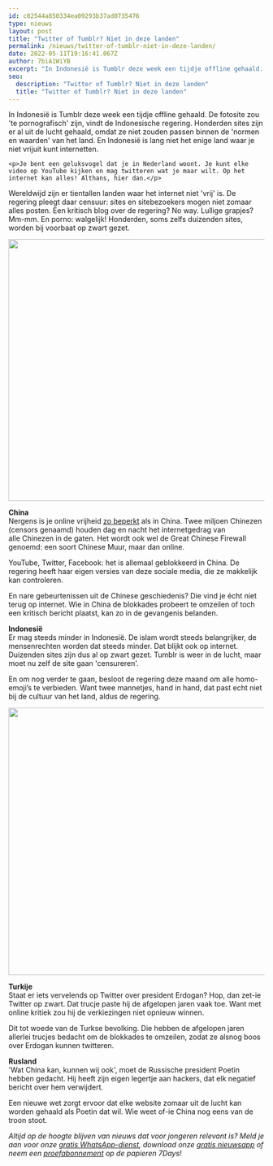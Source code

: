 ```yaml
---
id: c02544a850334ea09293b37ad0735476
type: nieuws
layout: post
title: "Twitter of Tumblr? Niet in deze landen"
permalink: /nieuws/twitter-of-tumblr-niet-in-deze-landen/
date: 2022-05-11T19:16:41.067Z
author: 7biA1WiYB
excerpt: "In Indonesië is Tumblr deze week een tijdje offline gehaald. De fotosite zou 'te pornografisch' zijn, vindt de Indonesische regering. Honderden sites zijn er al uit de lucht gehaald, omdat ze niet zouden passen binnen de 'normen en waarden' van het land. En Indonesië is lang niet het enige land waar je niet vrijuit kunt internetten.  "
seo:
  description: "Twitter of Tumblr? Niet in deze landen"
  title: "Twitter of Tumblr? Niet in deze landen"
---
```

In Indonesië is Tumblr deze week een tijdje offline gehaald. De fotosite zou 'te pornografisch' zijn, vindt de Indonesische regering. Honderden sites zijn er al uit de lucht gehaald, omdat ze niet zouden passen binnen de 'normen en waarden' van het land. En Indonesië is lang niet het enige land waar je niet vrijuit kunt internetten.  

    <p>Je bent een geluksvogel dat je in Nederland woont. Je kunt elke video op YouTube kijken en mag twitteren wat je maar wilt. Op het internet kan alles! Althans, hier dan.</p>
<p>Wereldwijd zijn er tientallen landen waar het internet niet 'vrij' is. De regering pleegt daar censuur: sites en sitebezoekers mogen niet zomaar alles posten. Een kritisch blog over de regering? No way. Lullige grapjes? Mm-mm. En porno: walgelijk! Honderden, soms zelfs duizenden sites, worden bij voorbaat op zwart gezet. </p>
<p><div class="media media-element-container media-default"><div id="file-16200" class="file file-image file-image-png">

        
  
  <div class="content">
    <img title="Beeld: EPA" height="515" width="1075" class="media-element file-default" src="https://7dagen.netlify.app/sites/default/files/Schermafbeelding%202016-02-18%20om%2016.54.31.png" alt="">  </div>

  
</div>
</div>
<p><strong>China</strong><br>Nergens is je online vrijheid <a href="https://freedomhouse.org/sites/default/files/FH_FOTN_2015Report.pdf" target="_blank">zo beperkt</a> als in China. Twee miljoen Chinezen (censors genaamd) houden dag en nacht het internetgedrag van alle Chinezen in de gaten. Het wordt ook wel de Great Chinese Firewall genoemd: een soort Chinese Muur, maar dan online.</p>
<p>YouTube, Twitter, Facebook: het is allemaal geblokkeerd in China. De regering heeft haar eigen versies van deze sociale media, die ze makkelijk kan controleren.</p>
<p>En nare gebeurtenissen uit de Chinese geschiedenis? Die vind je écht niet terug op internet. Wie in China de blokkades probeert te omzeilen of toch een kritisch bericht plaatst, kan zo in de gevangenis belanden.</p>
<p><strong>Indonesië</strong><br>Er mag steeds minder in Indonesië. De islam wordt steeds belangrijker, de mensenrechten worden dat steeds minder. Dat blijkt ook op internet. Duizenden sites zijn dus al op zwart gezet. Tumblr is weer in de lucht, maar moet nu zelf de site gaan 'censureren'.</p>
<p>En om nog verder te gaan, besloot de regering deze maand om alle homo-emoji’s te verbieden. Want twee mannetjes, hand in hand, dat past echt niet bij de cultuur van het land, aldus de regering.</p>
<p><div class="media media-element-container media-default"><div id="file-16202" class="file file-image file-image-png">

        
  
  <div class="content">
    <img title="Beeld: AFP" height="526" width="1077" class="media-element file-default" src="https://7dagen.netlify.app/sites/default/files/Schermafbeelding%202016-02-18%20om%2017.12.21.png" alt="">  </div>

  
</div>
</div>
<p><strong>Turkije</strong><br>Staat er iets vervelends op Twitter over president Erdogan? Hop, dan zet-ie Twitter op zwart. Dat trucje paste hij de afgelopen jaren vaak toe. Want met online kritiek zou hij de verkiezingen niet opnieuw winnen. </p>
<p>Dit tot woede van de Turkse bevolking. Die hebben de afgelopen jaren allerlei trucjes bedacht om de blokkades te omzeilen, zodat ze alsnog boos over Erdogan kunnen twitteren.</p>
<p><strong>Rusland</strong><br>'Wat China kan, kunnen wij ook', moet de Russische president Poetin hebben gedacht. Hij heeft zijn eigen legertje aan hackers, dat elk negatief bericht over hem verwijdert.</p>
<p>Een nieuwe wet zorgt ervoor dat elke website zomaar uit de lucht kan worden gehaald als Poetin dat wil. Wie weet of-ie China nog eens van de troon stoot.</p>
<p><em>Altijd op de hoogte blijven van nieuws dat voor jongeren relevant is? Meld je aan voor onze <a href="https://7dagen.netlify.app/whatsapp">gratis WhatsApp-dienst</a>, download onze <a href="https://7dagen.netlify.app/app">gratis nieuwsapp</a> of neem een <a href="https://7dagen.netlify.app/abonnement">proefabonnement</a> op de papieren 7Days!</em></p>  
